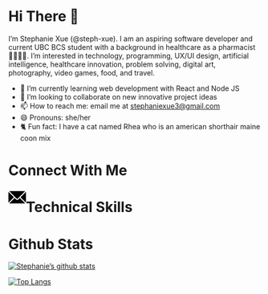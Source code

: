 # Hi There 👋

I’m Stephanie Xue (@steph-xue). I am an aspiring software developer and current UBC BCS student with a background in healthcare as a pharmacist 👩‍💻👩‍⚕️. I’m interested in technology, programming, UX/UI design, artificial intelligence, healthcare innovation, problem solving, digital art, photography, video games, food, and travel.
- 🌱 I’m currently learning web development with React and Node JS
- 💞️ I’m looking to collaborate on new innovative project ideas
- 📫 How to reach me: email me at stephaniexue3@gmail.com
- 😄 Pronouns: she/her
- 🐈 Fun fact: I have a cat named Rhea who is an american shorthair maine coon mix 

# Connect With Me
<a href="icons/email.png"><img align="left" src="icons/email.png" alt="email" width="35px"/></a>

# Technical Skills

# Github Stats

[![Stephanie’s github stats](https://github-readme-stats.vercel.app/api?username=steph-xue)](https://github.com/steph-xue)

[![Top Langs](https://github-readme-stats.vercel.app/api/top-langs/?username=steph-xue&layout=compact)](https://github.com/steph-xue)
